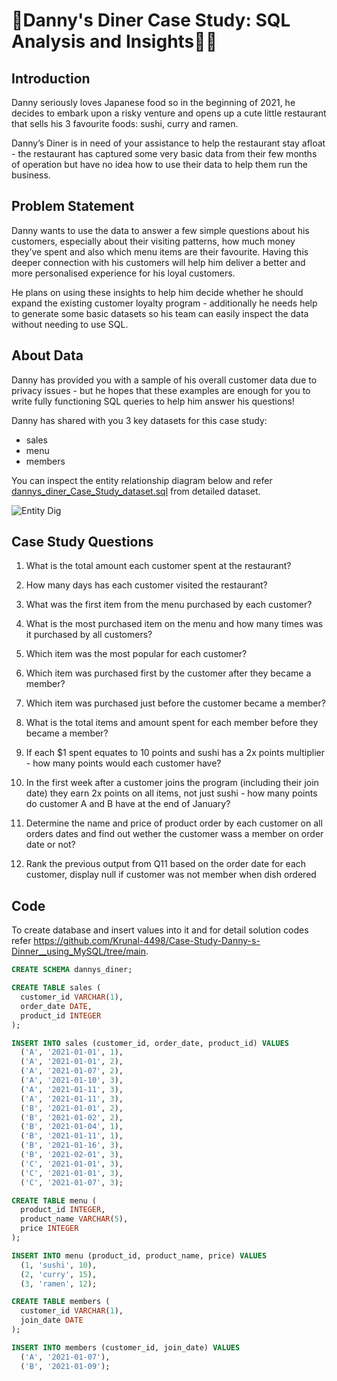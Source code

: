 # 🍣Danny's Diner Case Study: SQL Analysis and Insights🍛🍜
## Introduction
Danny seriously loves Japanese food so in the beginning of 2021, he decides to embark upon a risky venture and opens up a cute little restaurant that sells his 3 favourite foods: sushi, curry and ramen.

Danny’s Diner is in need of your assistance to help the restaurant stay afloat - the restaurant has captured some very basic data from their few months of operation but have no idea how to use their data to help them run the business.

## Problem Statement
Danny wants to use the data to answer a few simple questions about his customers, especially about their visiting patterns, how much money they’ve spent and also which menu items are their favourite. Having this deeper connection with his customers will help him deliver a better and more personalised experience for his loyal customers.

He plans on using these insights to help him decide whether he should expand the existing customer loyalty program - additionally he needs help to generate some basic datasets so his team can easily inspect the data without needing to use SQL.

## About Data
Danny has provided you with a sample of his overall customer data due to privacy issues - but he hopes that these examples are enough for you to write fully functioning SQL queries to help him answer his questions!

Danny has shared with you 3 key datasets for this case study:
- sales
- menu
- members

You can inspect the entity relationship diagram below and refer [dannys_diner_Case_Study_dataset.sql](https://github.com/Krunal-4498/Case-Study-Danny-s-Dinner__using_MySQL/tree/main)  from detailed dataset.

![Entity Dig](https://github.com/Krunal-4498/Case-Study-Danny-s-Dinner__using_MySQL/assets/134350505/050b8009-7ee4-41f7-8ca9-111342bcfb09)


## Case Study Questions
1. What is the total amount each customer spent at the restaurant?
2. How many days has each customer visited the restaurant?
3. What was the first item from the menu purchased by each customer?
4. What is the most purchased item on the menu and how many times was it purchased by all customers?
5. Which item was the most popular for each customer?
6. Which item was purchased first by the customer after they became a member?
7. Which item was purchased just before the customer became a member?
8. What is the total items and amount spent for each member before they became a member?
9. If each $1 spent equates to 10 points and sushi has a 2x points multiplier - how many points would each customer have?
10. In the first week after a customer joins the program (including their join date) they earn 2x points on all items, not just sushi - how many points do customer A and B have at the end of January?

11. Determine the name and price of product order by each customer on all orders dates and find out wether the customer wass a member on order date or not?
12. Rank the previous output from Q11 based on the order date for each customer, display null if customer was not member when dish ordered

## Code
To create database and insert values into it and for detail solution codes refer https://github.com/Krunal-4498/Case-Study-Danny-s-Dinner__using_MySQL/tree/main.
```sql
CREATE SCHEMA dannys_diner;

CREATE TABLE sales (
  customer_id VARCHAR(1),
  order_date DATE,
  product_id INTEGER
);

INSERT INTO sales (customer_id, order_date, product_id) VALUES
  ('A', '2021-01-01', 1),
  ('A', '2021-01-01', 2),
  ('A', '2021-01-07', 2),
  ('A', '2021-01-10', 3),
  ('A', '2021-01-11', 3),
  ('A', '2021-01-11', 3),
  ('B', '2021-01-01', 2),
  ('B', '2021-01-02', 2),
  ('B', '2021-01-04', 1),
  ('B', '2021-01-11', 1),
  ('B', '2021-01-16', 3),
  ('B', '2021-02-01', 3),
  ('C', '2021-01-01', 3),
  ('C', '2021-01-01', 3),
  ('C', '2021-01-07', 3);

CREATE TABLE menu (
  product_id INTEGER,
  product_name VARCHAR(5),
  price INTEGER
);

INSERT INTO menu (product_id, product_name, price) VALUES
  (1, 'sushi', 10),
  (2, 'curry', 15),
  (3, 'ramen', 12);

CREATE TABLE members (
  customer_id VARCHAR(1),
  join_date DATE
);

INSERT INTO members (customer_id, join_date) VALUES
  ('A', '2021-01-07'),
  ('B', '2021-01-09');
```


